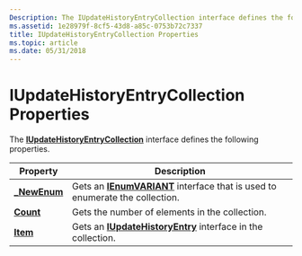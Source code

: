 ```yaml
---
Description: The IUpdateHistoryEntryCollection interface defines the following properties.
ms.assetid: 1e28979f-8cf5-43d8-a85c-0753b72c7337
title: IUpdateHistoryEntryCollection Properties
ms.topic: article
ms.date: 05/31/2018
---
```


# IUpdateHistoryEntryCollection Properties

The [**IUpdateHistoryEntryCollection**](/windows/desktop/api/Wuapi/nn-wuapi-iupdatehistoryentrycollection) interface defines the following properties.



| Property                                                    | Description                                                                                                          |
|-------------------------------------------------------------|----------------------------------------------------------------------------------------------------------------------|
| [**\_NewEnum**](/windows/desktop/api/Wuapi/nf-wuapi-iupdatehistoryentrycollection-get__newenum) | Gets an [**IEnumVARIANT**](/windows/win32/api/oaidl/nn-oaidl-ienumvariant) interface that is used to enumerate the collection. |
| [**Count**](/windows/desktop/api/Wuapi/nf-wuapi-iupdatehistoryentrycollection-get_count)        | Gets the number of elements in the collection.                                                                       |
| [**Item**](/windows/desktop/api/Wuapi/nf-wuapi-iupdatehistoryentrycollection-get_item)          | Gets an [**IUpdateHistoryEntry**](/windows/desktop/api/Wuapi/nn-wuapi-iupdatehistoryentry) interface in the collection.                              |



 

 

 
